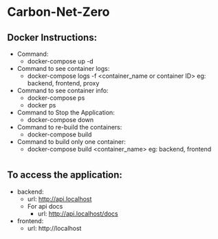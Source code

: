 # Carbon-Net-Zero

## Docker Instructions:

- Command:
  - docker-compose up -d
- Command to see container logs:
  - docker-compose logs -f <container_name or container ID> eg: backend, frontend, proxy
- Command to see container info:
  - docker-compose ps
  - docker ps
- Command to Stop the Application:
  - docker-compose down
- Command to re-build the containers:
  - docker-compose build
- Command to build only one container:
  - docker-compose build <container_name> eg: backend, frontend

#

## To access the application:

- backend:
  - url: http://api.localhost
  - For api docs
    - url: http://api.localhost/docs
- frontend:
  - url: http://localhost
